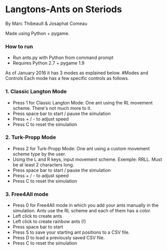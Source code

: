 # Langtons-Ants on Steriods
By Marc Thibeault & Josaphat Comeau

Made using Python + pygame. 
### How to run
* Run ants.py with Python from command prompt
* Requires Python 2.7 + pygame 1.9

As of January 2016 it has 3 modes as explained below. 
#Modes and Controls
Each mode has a few specific controls as follows.
### 1. Classic Langton Mode
* Press 1 for Classic Langton Mode: One ant using the RL movement scheme. There's not much more to it. 
 * Press space bar to start / pause the simulation
 * Press + / - to adjust speed
 * Press C to reset the simulation

### 2. Turk-Propp Mode
* Press 2 for Turk-Propp Mode: One ant using a custom movement scheme type by the user. 
* Using the L and R keys, input movement scheme. Exemple: RRLL. Must be at least 2 characters long. 
 * Press space bar to start / pause the simulation
 * Press + / - to adjust speed
 * Press C to reset the simulation

### 3. Free4All mode
* Press 0 for Free4All mode in which you add your ants manually in the simulation. Ants use the RL scheme and each of them has a color. 
 * Left click to create ants
 * Left click to create rainbow ants (!)
 * Press space bar to start
 * Press S to save your starting ant positions to a CSV file. 
 * Press D to load a previously saved CSV file. 
 * Press C to reset the simulation
